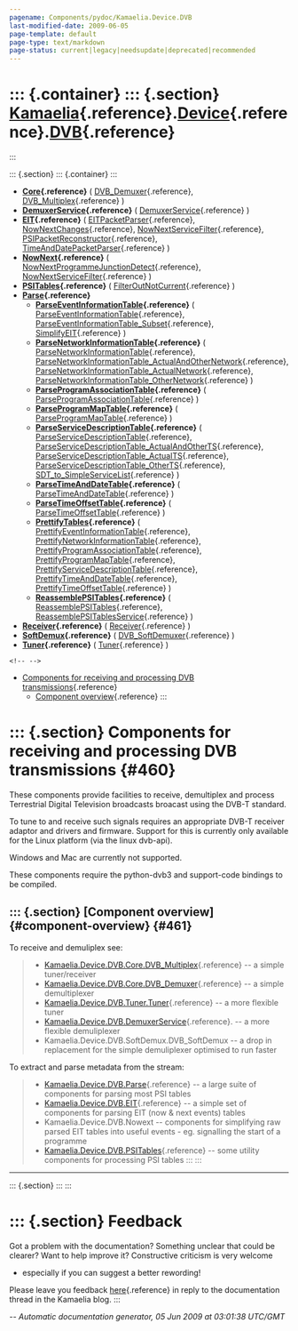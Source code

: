 ```yaml
---
pagename: Components/pydoc/Kamaelia.Device.DVB
last-modified-date: 2009-06-05
page-template: default
page-type: text/markdown
page-status: current|legacy|needsupdate|deprecated|recommended
---
```

::: {.container}
::: {.section}
[Kamaelia](/Components/pydoc/Kamaelia.html){.reference}.[Device](/Components/pydoc/Kamaelia.Device.html){.reference}.[DVB](/Components/pydoc/Kamaelia.Device.DVB.html){.reference}
==================================================================================================================================================================================
:::

::: {.section}
::: {.container}
:::

-   **[Core](/Components/pydoc/Kamaelia.Device.DVB.Core.html){.reference}**
    (
    [DVB\_Demuxer](/Components/pydoc/Kamaelia.Device.DVB.Core.DVB_Demuxer.html){.reference},
    [DVB\_Multiplex](/Components/pydoc/Kamaelia.Device.DVB.Core.DVB_Multiplex.html){.reference}
    )
-   **[DemuxerService](/Components/pydoc/Kamaelia.Device.DVB.DemuxerService.html){.reference}**
    (
    [DemuxerService](/Components/pydoc/Kamaelia.Device.DVB.DemuxerService.DemuxerService.html){.reference}
    )
-   **[EIT](/Components/pydoc/Kamaelia.Device.DVB.EIT.html){.reference}**
    (
    [EITPacketParser](/Components/pydoc/Kamaelia.Device.DVB.EIT.EITPacketParser.html){.reference},
    [NowNextChanges](/Components/pydoc/Kamaelia.Device.DVB.EIT.NowNextChanges.html){.reference},
    [NowNextServiceFilter](/Components/pydoc/Kamaelia.Device.DVB.EIT.NowNextServiceFilter.html){.reference},
    [PSIPacketReconstructor](/Components/pydoc/Kamaelia.Device.DVB.EIT.PSIPacketReconstructor.html){.reference},
    [TimeAndDatePacketParser](/Components/pydoc/Kamaelia.Device.DVB.EIT.TimeAndDatePacketParser.html){.reference}
    )
-   **[NowNext](/Components/pydoc/Kamaelia.Device.DVB.NowNext.html){.reference}**
    (
    [NowNextProgrammeJunctionDetect](/Components/pydoc/Kamaelia.Device.DVB.NowNext.NowNextProgrammeJunctionDetect.html){.reference},
    [NowNextServiceFilter](/Components/pydoc/Kamaelia.Device.DVB.NowNext.NowNextServiceFilter.html){.reference}
    )
-   **[PSITables](/Components/pydoc/Kamaelia.Device.DVB.PSITables.html){.reference}**
    (
    [FilterOutNotCurrent](/Components/pydoc/Kamaelia.Device.DVB.PSITables.FilterOutNotCurrent.html){.reference}
    )
-   **[Parse](/Components/pydoc/Kamaelia.Device.DVB.Parse.html){.reference}**
    -   **[ParseEventInformationTable](/Components/pydoc/Kamaelia.Device.DVB.Parse.ParseEventInformationTable.html){.reference}**
        (
        [ParseEventInformationTable](/Components/pydoc/Kamaelia.Device.DVB.Parse.ParseEventInformationTable.ParseEventInformationTable.html){.reference},
        [ParseEventInformationTable\_Subset](/Components/pydoc/Kamaelia.Device.DVB.Parse.ParseEventInformationTable.ParseEventInformationTable_Subset.html){.reference},
        [SimplifyEIT](/Components/pydoc/Kamaelia.Device.DVB.Parse.ParseEventInformationTable.SimplifyEIT.html){.reference}
        )
    -   **[ParseNetworkInformationTable](/Components/pydoc/Kamaelia.Device.DVB.Parse.ParseNetworkInformationTable.html){.reference}**
        (
        [ParseNetworkInformationTable](/Components/pydoc/Kamaelia.Device.DVB.Parse.ParseNetworkInformationTable.ParseNetworkInformationTable.html){.reference},
        [ParseNetworkInformationTable\_ActualAndOtherNetwork](/Components/pydoc/Kamaelia.Device.DVB.Parse.ParseNetworkInformationTable.ParseNetworkInformationTable_ActualAndOtherNetwork.html){.reference},
        [ParseNetworkInformationTable\_ActualNetwork](/Components/pydoc/Kamaelia.Device.DVB.Parse.ParseNetworkInformationTable.ParseNetworkInformationTable_ActualNetwork.html){.reference},
        [ParseNetworkInformationTable\_OtherNetwork](/Components/pydoc/Kamaelia.Device.DVB.Parse.ParseNetworkInformationTable.ParseNetworkInformationTable_OtherNetwork.html){.reference}
        )
    -   **[ParseProgramAssociationTable](/Components/pydoc/Kamaelia.Device.DVB.Parse.ParseProgramAssociationTable.html){.reference}**
        (
        [ParseProgramAssociationTable](/Components/pydoc/Kamaelia.Device.DVB.Parse.ParseProgramAssociationTable.ParseProgramAssociationTable.html){.reference}
        )
    -   **[ParseProgramMapTable](/Components/pydoc/Kamaelia.Device.DVB.Parse.ParseProgramMapTable.html){.reference}**
        (
        [ParseProgramMapTable](/Components/pydoc/Kamaelia.Device.DVB.Parse.ParseProgramMapTable.ParseProgramMapTable.html){.reference}
        )
    -   **[ParseServiceDescriptionTable](/Components/pydoc/Kamaelia.Device.DVB.Parse.ParseServiceDescriptionTable.html){.reference}**
        (
        [ParseServiceDescriptionTable](/Components/pydoc/Kamaelia.Device.DVB.Parse.ParseServiceDescriptionTable.ParseServiceDescriptionTable.html){.reference},
        [ParseServiceDescriptionTable\_ActualAndOtherTS](/Components/pydoc/Kamaelia.Device.DVB.Parse.ParseServiceDescriptionTable.ParseServiceDescriptionTable_ActualAndOtherTS.html){.reference},
        [ParseServiceDescriptionTable\_ActualTS](/Components/pydoc/Kamaelia.Device.DVB.Parse.ParseServiceDescriptionTable.ParseServiceDescriptionTable_ActualTS.html){.reference},
        [ParseServiceDescriptionTable\_OtherTS](/Components/pydoc/Kamaelia.Device.DVB.Parse.ParseServiceDescriptionTable.ParseServiceDescriptionTable_OtherTS.html){.reference},
        [SDT\_to\_SimpleServiceList](/Components/pydoc/Kamaelia.Device.DVB.Parse.ParseServiceDescriptionTable.SDT_to_SimpleServiceList.html){.reference}
        )
    -   **[ParseTimeAndDateTable](/Components/pydoc/Kamaelia.Device.DVB.Parse.ParseTimeAndDateTable.html){.reference}**
        (
        [ParseTimeAndDateTable](/Components/pydoc/Kamaelia.Device.DVB.Parse.ParseTimeAndDateTable.ParseTimeAndDateTable.html){.reference}
        )
    -   **[ParseTimeOffsetTable](/Components/pydoc/Kamaelia.Device.DVB.Parse.ParseTimeOffsetTable.html){.reference}**
        (
        [ParseTimeOffsetTable](/Components/pydoc/Kamaelia.Device.DVB.Parse.ParseTimeOffsetTable.ParseTimeOffsetTable.html){.reference}
        )
    -   **[PrettifyTables](/Components/pydoc/Kamaelia.Device.DVB.Parse.PrettifyTables.html){.reference}**
        (
        [PrettifyEventInformationTable](/Components/pydoc/Kamaelia.Device.DVB.Parse.PrettifyTables.PrettifyEventInformationTable.html){.reference},
        [PrettifyNetworkInformationTable](/Components/pydoc/Kamaelia.Device.DVB.Parse.PrettifyTables.PrettifyNetworkInformationTable.html){.reference},
        [PrettifyProgramAssociationTable](/Components/pydoc/Kamaelia.Device.DVB.Parse.PrettifyTables.PrettifyProgramAssociationTable.html){.reference},
        [PrettifyProgramMapTable](/Components/pydoc/Kamaelia.Device.DVB.Parse.PrettifyTables.PrettifyProgramMapTable.html){.reference},
        [PrettifyServiceDescriptionTable](/Components/pydoc/Kamaelia.Device.DVB.Parse.PrettifyTables.PrettifyServiceDescriptionTable.html){.reference},
        [PrettifyTimeAndDateTable](/Components/pydoc/Kamaelia.Device.DVB.Parse.PrettifyTables.PrettifyTimeAndDateTable.html){.reference},
        [PrettifyTimeOffsetTable](/Components/pydoc/Kamaelia.Device.DVB.Parse.PrettifyTables.PrettifyTimeOffsetTable.html){.reference}
        )
    -   **[ReassemblePSITables](/Components/pydoc/Kamaelia.Device.DVB.Parse.ReassemblePSITables.html){.reference}**
        (
        [ReassemblePSITables](/Components/pydoc/Kamaelia.Device.DVB.Parse.ReassemblePSITables.ReassemblePSITables.html){.reference},
        [ReassemblePSITablesService](/Components/pydoc/Kamaelia.Device.DVB.Parse.ReassemblePSITables.ReassemblePSITablesService.html){.reference}
        )
-   **[Receiver](/Components/pydoc/Kamaelia.Device.DVB.Receiver.html){.reference}**
    (
    [Receiver](/Components/pydoc/Kamaelia.Device.DVB.Receiver.Receiver.html){.reference}
    )
-   **[SoftDemux](/Components/pydoc/Kamaelia.Device.DVB.SoftDemux.html){.reference}**
    (
    [DVB\_SoftDemuxer](/Components/pydoc/Kamaelia.Device.DVB.SoftDemux.DVB_SoftDemuxer.html){.reference}
    )
-   **[Tuner](/Components/pydoc/Kamaelia.Device.DVB.Tuner.html){.reference}**
    (
    [Tuner](/Components/pydoc/Kamaelia.Device.DVB.Tuner.Tuner.html){.reference}
    )

```{=html}
<!-- -->
```
-   [Components for receiving and processing DVB
    transmissions](#460){.reference}
    -   [Component overview](#461){.reference}
:::

::: {.section}
Components for receiving and processing DVB transmissions {#460}
=========================================================

These components provide facilities to receive, demultiplex and process
Terrestrial Digital Television broadcasts broacast using the DVB-T
standard.

To tune to and receive such signals requires an appropriate DVB-T
receiver adaptor and drivers and firmware. Support for this is currently
only available for the Linux platform (via the linux dvb-api).

Windows and Mac are currently not supported.

These components require the python-dvb3 and support-code bindings to be
compiled.

::: {.section}
[Component overview]{#component-overview} {#461}
-----------------------------------------

To receive and demuliplex see:

> -   [Kamaelia.Device.DVB.Core.DVB\_Multiplex](/Components/pydoc/Kamaelia.Device.DVB.Core.DVB_Multiplex.html){.reference}
>     \-- a simple tuner/receiver
> -   [Kamaelia.Device.DVB.Core.DVB\_Demuxer](/Components/pydoc/Kamaelia.Device.DVB.Core.DVB_Demuxer.html){.reference}
>     \-- a simple demultiplexer
> -   [Kamaelia.Device.DVB.Tuner.Tuner](/Components/pydoc/Kamaelia.Device.DVB.Tuner.Tuner.html){.reference}
>     \-- a more flexible tuner
> -   [Kamaelia.Device.DVB.DemuxerService](/Components/pydoc/Kamaelia.Device.DVB.DemuxerService.html){.reference}.
>     \-- a more flexible demuliplexer
> -   Kamaelia.Device.DVB.SoftDemux.DVB\_SoftDemux \-- a drop in
>     replacement for the simple demuliplexer optimised to run faster

To extract and parse metadata from the stream:

> -   [Kamaelia.Device.DVB.Parse](/Components/pydoc/Kamaelia.Device.DVB.Parse.html){.reference}
>     \-- a large suite of components for parsing most PSI tables
> -   [Kamaelia.Device.DVB.EIT](/Components/pydoc/Kamaelia.Device.DVB.EIT.html){.reference}
>     \-- a simple set of components for parsing EIT (now & next events)
>     tables
> -   Kamaelia.Device.DVB.Nowext \-- components for simplifying raw
>     parsed EIT tables into useful events - eg. signalling the start of
>     a programme
> -   [Kamaelia.Device.DVB.PSITables](/Components/pydoc/Kamaelia.Device.DVB.PSITables.html){.reference}
>     \-- some utility components for processing PSI tables
:::
:::

------------------------------------------------------------------------

::: {.section}
:::
:::

::: {.section}
Feedback
========

Got a problem with the documentation? Something unclear that could be
clearer? Want to help improve it? Constructive criticism is very welcome
- especially if you can suggest a better rewording!

Please leave you feedback
[here](../../../cgi-bin/blog/blog.cgi?rm=viewpost&nodeid=1142023701){.reference}
in reply to the documentation thread in the Kamaelia blog.
:::

*\-- Automatic documentation generator, 05 Jun 2009 at 03:01:38 UTC/GMT*
